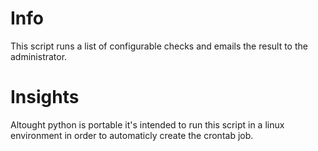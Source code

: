 # Info #
This script runs a list of configurable checks and emails the result to the administrator.

# Insights #
Altought python is portable it's intended to run this script in a linux environment in order to automaticly create the crontab job.